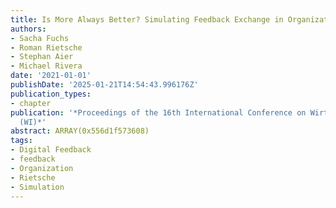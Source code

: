 ```yaml
---
title: Is More Always Better? Simulating Feedback Exchange in Organizations
authors:
- Sacha Fuchs
- Roman Rietsche
- Stephan Aier
- Michael Rivera
date: '2021-01-01'
publishDate: '2025-01-21T14:54:43.996176Z'
publication_types:
- chapter
publication: '*Proceedings of the 16th International Conference on Wirtschaftsinformatik
  (WI)*'
abstract: ARRAY(0x556d1f573608)
tags:
- Digital Feedback
- feedback
- Organization
- Rietsche
- Simulation
---
```

